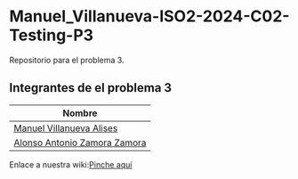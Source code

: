 # Manuel_Villanueva-ISO2-2024-C02-Testing-P3
Repositorio para el problema 3.

## Integrantes de el problema 3

| Nombre                                    |
|-------------------------------------------|
| [Manuel Villanueva Alises](mailto:raul.mata@alu.uclm.es)       |
| [Alonso Antonio Zamora Zamora](mailto:AlonsoAntonio.Zamora@alu.uclm.es)      |

Enlace a nuestra wiki:[Pinche aquí](https://github.com/Manuel-Villanueva-Alises/ISO2-2024-C02-Testing-P3/tree/main/tercerProblema/src)
